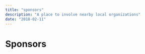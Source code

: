 ```yaml
---
title: "sponsors"
description: "A place to involve nearby local organizations"
date: "2018-02-11"
---
```


# Sponsors 